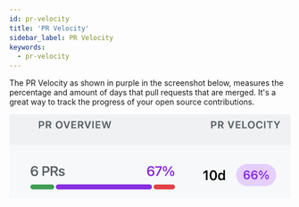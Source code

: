 ```yaml
---
id: pr-velocity
title: 'PR Velocity'
sidebar_label: PR Velocity
keywords:
  - pr-velocity
---
```


The PR Velocity as shown in purple in the screenshot below, measures the percentage and amount of days that pull requests that are merged. It's a great way to track the progress of your open source contributions.

![PR Velocity Example](../../static/img/pr-velocity-example.png)
